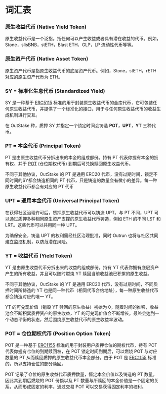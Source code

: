 # 词汇表

### **原生收益代币 (Native Yield Token)**

原生收益代币是一个泛指，指任何可以产生收益或者具有潜在收益的代币。例如，Stone，slisBNB，stETH，Blast ETH，GLP，LP 流动性代币等等。

### **原生资产代币 (Native Asset Token)**

原生资产代币是指原生收益代币的底层资产代币。例如，Stone，stETH，rETH 对应的原生资产代币为 ETH。

### **SY = 标准化生息代币 (Standardized Yield)**

SY 是一种基于 [ERC5115](https://eips.ethereum.org/EIPS/eip-5115) 标准的用于封装原生收益代币的金库代币，它可包装任何原生收益代币，并提供了一个标准化的接口，用于与任何原生收益代币的收益生成机制进行交互。

在 OutStake 种，质押 SY 并指定一个锁定时间会铸造 **POT**，**UPT**，**YT** 三种代币。

### **PT = 本金代币 (Principal Token)**

PT 是由原生收益代币分拆出来的本金的组成部份。持有 PT 代表你握有本金的拥有权、并于 [POT](glossary.md#pot-cang-wei-qi-quan-dai-bi-position-option-token) (仓位期权代币) 到期后可兑换赎回原生收益代币。

不同于其他协议，OutStake 的 PT 是通用 ERC20 代币，没有过期时间，锁定不同时间的SY都会铸造相同的 PT 代币，只是铸造的数量会有微小的差异。每一种原生收益代币都会有对应的 PT 代币

### **UPT = 通用本金代币 (Universal Principal Token)**

在获得社区治理许可后，质押原生收益代币可以铸造 UPT。与 PT 不同，UPT 可以通过质押多种相同原生资产支撑的原生收益代币铸造，例如 ETH 的不同 LST 和 LRT。这些代币可以共用同一种 UPT。

为确保安全，铸造 UPT 的权利需经社区治理批准，同时 Outrun 也将与社区共同建立监控机制，以防范潜在风险。

### **YT = 收益代币 (Yield Token)**

YT 是由原生收益代币分拆出来的收益的组成部份。持有 YT 代表你拥有底层资产产生的所有收益，并且可以随时燃烧 YT 赎回当前收益池已积累的原生收益。

不同于其他协议，OutStake 的 YT 是通用 ERC20 代币，没有过期时间，不同质押时间所铸造的 YT 也是同一种代币（相同代币合约地址），每一种原生收益代币都会铸造对应的唯一 YT。

YT 的可兑现价值（销毁 YT 赎回的原生收益）初始为 0，随着时间的推移，收益池会不断积累质押资产的原生收益，YT 的可兑现价值会不断增长，最终会达到一个动态平衡的状态，然后围绕原生收益代币的原生收益率波动。

### **POT = 仓位期权代币 (Position Option Token)**

POT 是一种基于 [ERC1155](https://eips.ethereum.org/EIPS/eip-1155) 标准的用于封装用户质押仓位的期权代币，持有 POT 代表你握有仓位的到期赎回权，在 POT 锁定时间到期后，可以燃烧 POT 与对应数量的 PT 从而赎回质押的原生收益代币本金部分。由于 POT 是 [ERC1155](https://eips.ethereum.org/EIPS/eip-1155) 标准的，所以支持仓位的部分赎回。

POT 记录了仓位的原生收益代币质押数量，恒定本金价值以及铸造的 PT 数量，因此其到期后燃烧的 POT 份额以及 PT 数量与所赎回的本金价值是一个固定的关系，从而形成固定的利率，通过交易 POT 可以交易获得固定利率的权利。
